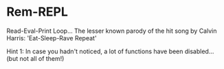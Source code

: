 # Rem-REPL

Read-Eval-Print Loop... The lesser known parody of the hit song by Calvin Harris: 'Eat-Sleep-Rave Repeat'


Hint 1: In case you hadn't noticed, a lot of functions have been disabled... (but not all of them!)
